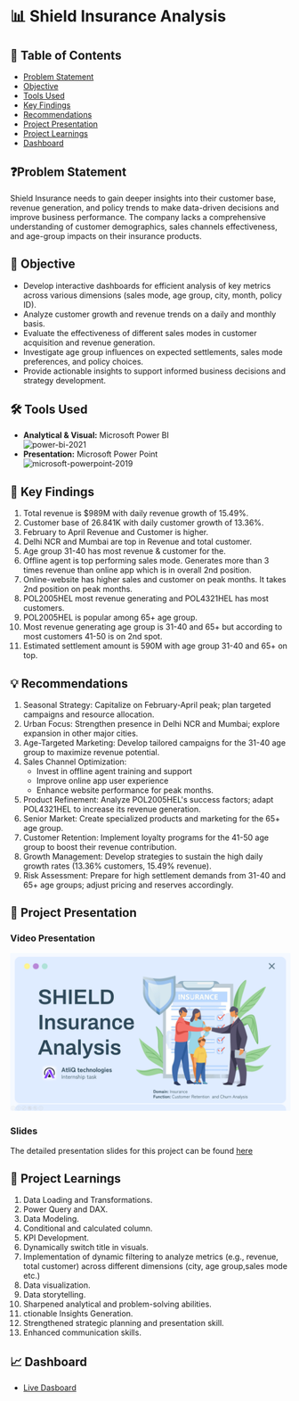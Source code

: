 # 📊 Shield Insurance Analysis

## 📕 Table of Contents
- [Problem Statement](#-problem-statement)
- [Objective](#-objective)
- [Tools Used](#%EF%B8%8F-tools-used)
- [Key Findings](#-key-findings)
- [Recommendations](#-recommendations)
- [Project Presentation](#-project-presentation)
- [Project Learnings](#-project-learnings)
- [Dashboard](#-dashboard)

## ❓Problem Statement
Shield Insurance needs to gain deeper insights into their customer base, revenue generation, and policy trends to make data-driven decisions and improve business performance. The company lacks a comprehensive understanding of customer demographics, sales channels effectiveness, and age-group impacts on their insurance products.

## 🎯 Objective
- Develop interactive dashboards for efficient analysis of key metrics across various dimensions (sales mode, age group, city, month, policy ID). 
- Analyze customer growth and revenue trends on a daily and monthly basis. 
- Evaluate the effectiveness of different sales modes in customer acquisition and revenue generation.
- Investigate age group influences on expected settlements, sales mode preferences, and policy choices.
- Provide actionable insights to support informed business decisions and strategy development. 


## 🛠️ Tools Used
- **Analytical & Visual:**  Microsoft Power BI\
  <img width="96" height="96" src="https://img.icons8.com/fluency/96/power-bi-2021.png" alt="power-bi-2021"/>
- **Presentation:** Microsoft Power Point\
  <img width="96" height="96" src="https://img.icons8.com/fluency/96/microsoft-powerpoint-2019.png" alt="microsoft-powerpoint-2019"/>


## 🔎 Key Findings
1. Total revenue is $989M with daily revenue growth of 15.49%.
2. Customer base of 26.841K with daily customer growth of 13.36%.
3. February to April Revenue and Customer is higher.
4. Delhi NCR and Mumbai are top in Revenue and total customer.
5. Age group 31-40 has most revenue & customer for the.
6. Offline agent is top performing sales mode. Generates more than 3 times revenue than online app which is in overall 2nd position.
7. Online-website has higher sales and customer on peak months. It takes 2nd position on peak months.
8. POL2005HEL most revenue generating and POL4321HEL has most customers.
9. POL2005HEL is popular among 65+ age group.
10. Most revenue generating age group is 31-40 and 65+ but according to most customers 41-50 is on 2nd spot.
11. Estimated settlement amount is 590M with age group 31-40 and 65+ on top.


## 💡 Recommendations
1. Seasonal Strategy: Capitalize on February-April peak; plan targeted campaigns and resource allocation.
2. Urban Focus: Strengthen presence in Delhi NCR and Mumbai; explore expansion in other major cities.
3. Age-Targeted Marketing: Develop tailored campaigns for the 31-40 age group to maximize revenue potential.
4. Sales Channel Optimization:
    - Invest in offline agent training and support
    - Improve online app user experience
    - Enhance website performance for peak months. 
5. Product Refinement: Analyze POL2005HEL's success factors; adapt POL4321HEL to increase its revenue generation.
6. Senior Market: Create specialized products and marketing for the 65+ age group.
7. Customer Retention: Implement loyalty programs for the 41-50 age group to boost their revenue contribution.
8. Growth Management: Develop strategies to sustain the high daily growth rates (13.36% customers, 15.49% revenue).
9. Risk Assessment: Prepare for high settlement demands from 31-40 and 65+ age groups; adjust pricing and reserves accordingly.


## 📌 Project Presentation
### Video Presentation
[![Shield Insurance Analysis Presentation](https://github.com/amanat-mahmud/Shield-Insurance-Analysis/blob/main/cover.png)](https://youtu.be/5kiMtXxRhRs)

### Slides
The detailed presentation slides for this project can be found [here](https://github.com/amanat-mahmud/Shield-Insurance-Analysis/blob/main/slide.pdf)

## 🧠 Project Learnings
1. Data Loading and Transformations.
2. Power Query and DAX.
3. Data Modeling.
4. Conditional and calculated column.
5. KPI Development.
6. Dynamically switch title in visuals.
7. Implementation of dynamic filtering to analyze metrics (e.g., revenue, total customer) across different dimensions (city, age group,sales mode etc.)
8. Data visualization.
9. Data storytelling.
10. Sharpened analytical and problem-solving abilities.
11. ctionable Insights Generation.
12. Strengthened strategic planning and  presentation skill.
13. Enhanced communication skills.

## 📈 Dashboard
- [Live Dasboard](https://app.powerbi.com/view?r=eyJrIjoiNDg1Zjk3NGUtYTYzZi00NTM1LWEzYmItYmY1YzIyOTA3Zjk1IiwidCI6ImM2ZTU0OWIzLTVmNDUtNDAzMi1hYWU5LWQ0MjQ0ZGM1YjJjNCJ9&pageName=2069876bcfed1bf3182d)

